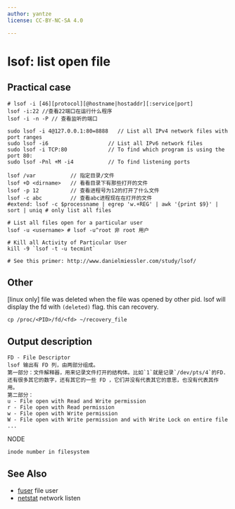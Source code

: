 ```yaml
---
author: yantze
license: CC-BY-NC-SA 4.0

---
```


# lsof: list open file

## Practical case
```
# lsof -i [46][protocol][@hostname|hostaddr][:service|port]
lsof -i:22 //查看22端口在运行什么程序
lsof -i -n -P // 查看监听的端口

sudo lsof -i 4@127.0.0.1:80=8888   // List all IPv4 network files with port ranges
sudo lsof -i6                   // List all IPv6 network files
sudo lsof -i TCP:80             // To find which program is using the port 80:
sudo lsof -Pnl +M -i4           // To find listening ports

lsof /var           // 指定目录/文件
lsof +D <dirname>   // 看看目录下有那些打开的文件
lsof -p 12          // 查看进程号为12的打开了什么文件
lsof -c abc         // 查看abc进程现在在打开的文件
#extend: lsof -c $processname | egrep 'w.+REG' | awk '{print $9}' | sort | uniq # only list all files

# List all files open for a particular user
lsof -u <username> # lsof -u^root 非 root 用户

# Kill all Activity of Particular User
kill -9 `lsof -t -u tecmint`

# See this primer: http://www.danielmiessler.com/study/lsof/
```

## Other
[linux only] file was deleted  when the file was opened by other pid. lsof will display the fd with `(deleted)` flag. this can recovery.
```
cp /proc/<PID>/fd/<fd> ~/recovery_file
```


## Output description
```
FD - File Descriptor
lsof 输出有 FD 列，由两部分组成。
第一部分：文件解释器，用来记录文件打开的结构体。比如`1`就是记录`/dev/pts/4`的FD.还有很多其它的数字，还有其它的一些 FD ，它们并没有代表其它的意思，也没有代表其作用。
第二部分：
u - File open with Read and Write permission
r - File open with Read permission
w - File open with Write permission
W - File open with Write permission and with Write Lock on entire file
...
```
NODE
```
inode number in filesystem
```

## See Also
- [fuser](./fuser.md) file user
- [netstat](./netstat.md) network listen
